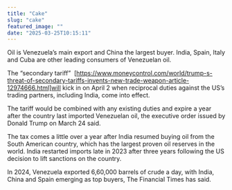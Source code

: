 ```yaml
---
title: "Cake" 
slug: "cake"
featured_image: ""
date: "2025-03-25T10:15:11"
---
```

Oil is Venezuela’s main export and China the largest buyer. India, Spain, Italy
and Cuba are other leading consumers of Venezuelan oil.

The “secondary tariff” 
[https://www.moneycontrol.com/world/trump-s-threat-of-secondary-tariffs-invents-new-trade-weapon-article-12974666.html]will
kick in on April 2 when reciprocal duties against the US’s trading partners,
including India, come into effect.

The tariff would be combined with any existing duties and expire a year after
the country last imported Venezuelan oil, the executive order issued by Donald
Trump on March 24 said.

The tax comes a little over a year after India resumed buying oil from the South
American country, which has the largest proven oil reserves in the world. India
restarted imports late in 2023 after three years following the US decision to
lift sanctions on the country.

In 2024, Venezuela exported 6,60,000 barrels of crude a day, with India, China
and Spain emerging as top buyers, The Financial Times has said.

